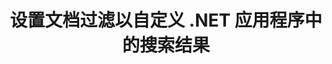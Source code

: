 ---
############################# Static ############################
layout: "auto-gen-gist"
draft: false
path: "zh/search/net/filters/ods/"
otherformats: PDF DOC DOT DOCX DOCM DOTX DOTM TXT ODT OTT RTF XLS XLT XLSX XLSM XLSB XLTX XLTM XLA XLAM OTS CSV TSV XML PPT PPS POT PPTX PPTM POTX POTM PPSX PPSM ODP PST OST EML EMLX MSG ONE ZIP XHTML MHTML MD CHM EPUB  FB2 

############################# Head ############################
head_title: "通过在 .NET 应用程序中设置文档过滤来自定义搜索结果"
head_description: "GroupDocs.Search .NET API 允许软件开发人员搜索 ODS Documents 文档并通过在 .NET 应用程序中应用文档过滤来自定义搜索结果。"

############################# Header ############################
title: "设置文档过滤以自定义 .NET 应用程序中的搜索结果"
description: "GroupDocs.Search .NET API 帮助软件专业人士添加文档搜索功能并通过在其 .NET 应用程序中应用文档过滤来自定义搜索结果。"

######################### Download Button #######################
button:
    enable: true

############################# About ############################
about:
    enable: true
    title: "如何通过 .NET 在搜索结果中应用文档过滤？"
    content: |
       过滤是一种非常有用的技术，它使用户能够检查和处理功能。 文档过滤为用户提供了一种轻松导航结果和查找所需内容的方法。 它还赋予用户将搜索限制在特定部分或特定文档类型的权力。 GroupDocs.Search for .NET 是功能丰富的高性能文档搜索 API，使软件开发人员能够构建可以实现文本搜索和索引的应用程序。 它支持一些最流行的文档格式，例如 PDF、HTML、Outlook 电子邮件、Microsoft Office Word、Excel 工作表、PowerPoint 演示文稿、Outlook MSG、PST 等等。 API 完全支持为搜索结果设置文档归档。 您可以使用多种文件管理器来自定义搜索结果，例如文件路径过滤器、文件扩展名过滤器、属性过滤器等等。 也可以通过使用布尔运算符 AND、OR & NOT 等来组合搜索文档过滤器。

############################# content ############################
steps:
    enable: true
    block:
    - title_left: "在通过 .NET 搜索 ODS 文档时设置文档过滤器"
      content_left: |
       GroupDocs.Search .NET API 帮助软件开发人员在他们的 .NET 应用程序中添加搜索功能。 下面的 .NET 代码示例演示了如何应用文档过滤器来搜索各种类型的文档，只需几行代码。

      title_right: "在搜索 ODS 文档时应用文档过滤器"
      content_right: |
       * 首先，您需要指定索引文件夹和文档文件夹的路径。
       * 通过调用 [Index](https://apireference.groupdocs.com/search/net/groupdocs.search/index/constructors/2) 类的实例在指定文件夹中创建索引
       * 通过调用[Search](https://apireference.groupdocs.com/search/net/groupdocs.search/index/methods/search)方法从指定文件夹索引文档
       * 创建搜索选项对象 [SearchOptions](https://apireference.groupdocs.com/search/net/groupdocs.search.options/searchoptions)
       * 通过调用[SearchDocumentFilter](https://apireference.groupdocs.com/search/net/groupdocs.search.options/searchoptions/properties/searchdocumentfilter) 设置文档过滤器
       * 开始搜索并显示搜索结果
        
      gisthash: "77cafabe4e9c9256217b4326e26a59d0"
      gistfile: "set_document_filter_in_search_dotnet.cs"

    - title_left: "如何通过 .NET 组合搜索文档过滤器"
      content_left: |
        GroupDocs.Search for .NET 允许软件程序员在搜索时组合搜索文档过滤器，以控制在 C# .NET 应用程序内部搜索时应返回找到的哪些文档。 以下 .NET 代码示例展示了如何在 C# 应用程序中使用布尔运算符 AND、OR、NOT 等组合搜索文档过滤器。 

      title_right: "在搜索 ODS 文件时组合搜索文档过滤器"
      content_right: |
       * 首先，您需要指定索引文件夹和文档文件夹的路径。
       * 创建一个 AND 复合过滤器，返回所有在其完整路径中包含单词“Einstein”的 FB2 和 EPUB 文档
       * 通过调用[SearchDocumentFilter](https://apireference.groupdocs.com/search/net/groupdocs.search.options/searchoptions/properties/searchdocumentfilter) 创建filter1
       * 通过调用[SearchDocumentFilter](https://apireference.groupdocs.com/search/net/groupdocs.search.options/searchoptions/properties/searchdocumentfilter) 创建filter2
       * 通过调用 [andFilter](https://apireference.groupdocs.com/search/net/groupdocs.search.options/searchdocumentfilter/methods/createand) 方法组合过滤器
       * 创建一个 OR 复合过滤器，返回所有 DOC、DOCX、PDF 和所有在其完整路径中包含单词 Einstein 的文档
       * 通过调用[SearchDocumentFilter](https://apireference.groupdocs.com/search/net/groupdocs.search.options/searchoptions/properties/searchdocumentfilter) 创建filter3
       * 通过调用[SearchDocumentFilter](https://apireference.groupdocs.com/search/net/groupdocs.search.options/searchoptions/properties/searchdocumentfilter) 创建filter4
       * 通过调用 [orFilter](https://apireference.groupdocs.com/search/net/groupdocs.search.options/searchdocumentfilter/methods/createor) 方法组合过滤器
       * 创建一个过滤器，返回除 TXT 文档之外的所有找到的文档
       * 通过调用[SearchDocumentFilter](https://apireference.groupdocs.com/search/net/groupdocs.search.options/searchoptions/properties/searchdocumentfilter) 创建filter4
       * Appy 不通过调用 [notFilter](https://apireference.groupdocs.com/search/net/groupdocs.search.options/searchdocumentfilter/methods/createnot) 方法进行过滤

      gisthash: "db4efe513cbd34925231be10a992f23c"
      gistfile: "combine_document_filter_in_search_dotnet.cs"
      
    - title_left: "系统要求"
      content_left: |
       所有主要平台和操作系统都支持 GroupDocs.Search for .NET。 如需完整的系统要求指南，请在执行以下代码之前访问 [系统要求](https://docs.groupdocs.com/search/net/system-requirements/)，请确保您已安装以下先决条件 系统：
         * 操作系统：Microsoft Windows、Linux、MacOS
         * 开发环境：Visual Studio、Xamarin、MonoDevelop 等
         * 框架：.NET Framework、.NET Standard、.NET Core、Mono
         * 获取最新版本的 GroupDocs.Search 从 [NuGet](https://www.nuget.org/packages/GroupDocs.search/) 搜索 .NET API
        
      title_right: "为什么使用 GroupDocs.Search"
      content_right: |
        * 在内存和磁盘上创建搜索索引。
        * 从文件、流或结构索引的能力。
        * 受密码保护的文档索引支持。
        * 支持合并多个索引。
        * 在搜索索引期间过滤文档。
        * 搜索期间的拼写检查支持。
        * 完全支持混合字符
        * 将不同类型的搜索组合到一个搜索查询中。
        * 简单的单词和正则表达式搜索支持
        * 完全支持搜索查询中的别名替换。

demos:
    enable: true
        

more_formats:
    enable: true


back_to_top:
    enable: true
---